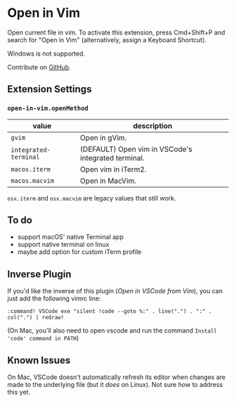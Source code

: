 # Open in Vim

Open current file in vim. To activate this extension, press Cmd+Shift+P and
search for "Open in Vim" (alternatively, assign a Keyboard Shortcut).

Windows is not supported.

Contribute on [GitHub](https://github.com/jonsmithers/vscode-open-in-vim).

## Extension Settings

### `open-in-vim.openMethod`

| value                 | description                                         |
| --------------------- | --------------------------------------------------- |
| `gvim`                | Open in gVim.                                       |
| `integrated-terminal` | (DEFAULT) Open vim in VSCode's integrated terminal. |
| `macos.iterm`         | Open vim in iTerm2.                                 |
| `macos.macvim`        | Open in MacVim.                                     |

`osx.iterm` and `osx.macvim` are legacy values that still work.

## To do

- support macOS' native Terminal app
- support native terminal on linux
- maybe add option for custom iTerm profile

## Inverse Plugin

If you'd like the inverse of this plugin (*Open in VSCode from Vim*), you can
just add the following vimrc line:

```
:command! VSCode exe "silent !code --goto %:" . line(".") . ":" . col(".") | redraw!
```

(On Mac, you'll also need to open vscode and run the command `Install 'code'
command in PATH`)

## Known Issues

On Mac, VSCode doesn't automatically refresh its editor when changes are made
to the underlying file (but it _does_ on Linux). Not sure how to address this
yet.
